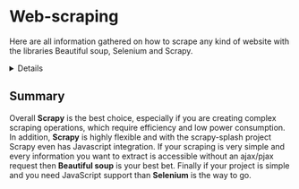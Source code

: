 # Web-scraping
Here are all information gathered on how to scrape any kind of website with 
the libraries Beautiful soup, Selenium and Scrapy.

<details>
<summar>Covered Scrapers</summar>
<br>

+ [Beautiful soup](./Beautiful_soup.md)
+ [Selenium](./Selenium.md)
+ [Scrapy](./Scrapy.md)
</details>

## Summary
Overall **Scrapy** is the best choice, especially if you are creating complex
scraping operations, which require efficiency and low power consumption.
In addition, **Scrapy** is highly flexible and with the scrapy-splash project Scrapy
even has Javascript integration. If your scraping is very simple and every
information you want to extract is accessible without an ajax/pjax request
then **Beautiful soup** is your best bet. Finally if your project is simple and
you need JavaScript support than **Selenium** is the way to go.